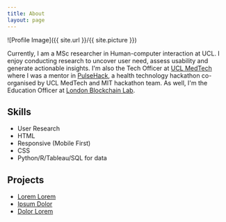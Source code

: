 ```yaml
---
title: About
layout: page
---
```

![Profile Image]({{ site.url }}/{{ site.picture }})

<p>Currently, I am a MSc researcher in Human-computer interaction at UCL. I enjoy conducting research to uncover user need, assess usability and generate actionable insights. I'm also the Tech Officer at <a href = 'http://www.uclmed.tech/' target="_blank">UCL MedTech</a> where I was a mentor in <a href = 'https://pulsehack.io/' target="_blank">PulseHack</a>, a health technology hackathon co-organised by UCL MedTech and MIT hackathon team. As well, I'm the Education Officer at <a href = 'https://www.facebook.com/londonblockchainlabs/' target="_blank">London Blockchain Lab</a>.
        </p>

<h2>Skills</h2>

<ul class="skill-list">
	<li>User Research</li>
	<li>HTML</li>
	<li>Responsive (Mobile First)</li>
	<li>CSS</li>
	<li>Python/R/Tableau/SQL for data</li>

</ul>

<h2>Projects</h2>

<ul>
	<li><a href="https://github.com/">Lorem Lorem</a></li>
	<li><a href="https://github.com/">Ipsum Dolor</a></li>
	<li><a href="https://github.com/">Dolor Lorem</a></li>
</ul>
